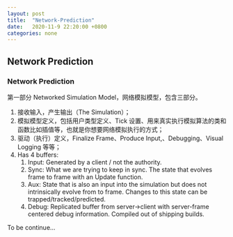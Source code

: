 ```yaml
---
layout: post
title:  "Network-Prediction"
date:   2020-11-9 22:20:00 +0800
categories: none
---
```

## Network Prediction
### Network Prediction

第一部分 Networked Simulation Model，网络模拟模型，包含三部分。

1. 接收输入，产生输出（The Simulation）；
2. 模拟模型定义，包括用户类型定义、Tick 设置、用来真实执行模拟算法的类和函数比如插值等，也就是你想要网络模拟执行的方式；
3. 驱动（执行）定义，Finalize Frame、Produce Input,、Debugging、Visual Logging 等等；
4. Has 4 buffers:
   1. Input: Generated by a client / not the authority.
   2. Sync: What we are trying to keep in sync. The state that evolves frame to frame with an Update function.
   3. Aux: State that is also an input into the simulation but does not intrinsically evolve from to frame. Changes to this state can be trapped/tracked/predicted.
   4. Debug: Replicated buffer from server->client with server-frame centered debug information. Compiled out of shipping builds.



To be continue...